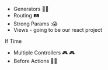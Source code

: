 - Generators 🧞‍♂️
- Routing 🛤
- Strong Params :😱   
- Views - going to be our react project

If Time
- Multiple Controllers 🎮 🎮
- Before Actions 🤹‍♂️